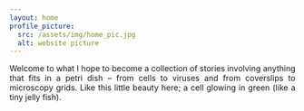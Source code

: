 ```yaml
---
layout: home
profile_picture:
  src: /assets/img/home_pic.jpg
  alt: website picture
---
```


<p>
<div style="text-align: justify"> 

  Welcome to what I hope to become a collection of stories involving anything that fits in a petri dish – from cells to viruses and from coverslips to microscopy grids. Like this little beauty here; a cell glowing in green (like a tiny jelly fish).  
</div>

</p>

<p>
  
</p>
